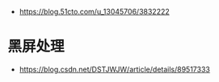 - https://blog.51cto.com/u_13045706/3832222
# 黑屏处理
- https://blog.csdn.net/DSTJWJW/article/details/89517333

